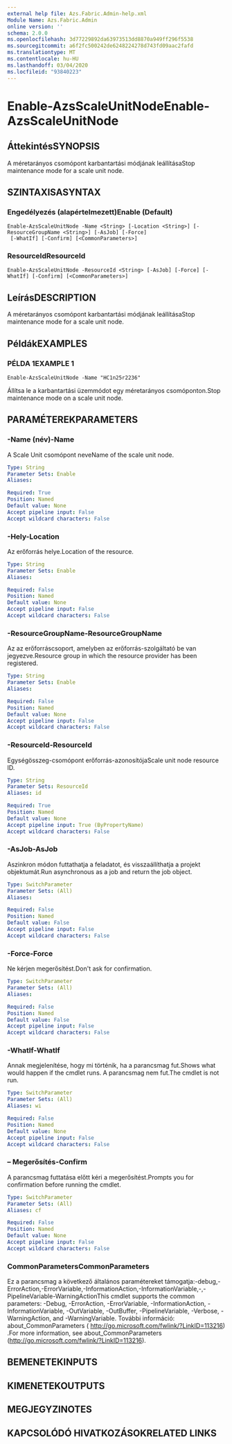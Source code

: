 ```yaml
---
external help file: Azs.Fabric.Admin-help.xml
Module Name: Azs.Fabric.Admin
online version: ''
schema: 2.0.0
ms.openlocfilehash: 3d77229892da63973513dd8870a949ff296f5538
ms.sourcegitcommit: a6f2fc500242de6248224278d743fd09aac2fafd
ms.translationtype: MT
ms.contentlocale: hu-HU
ms.lasthandoff: 03/04/2020
ms.locfileid: "93840223"
---
```

# <span data-ttu-id="f882b-101">Enable-AzsScaleUnitNode</span><span class="sxs-lookup"><span data-stu-id="f882b-101">Enable-AzsScaleUnitNode</span></span>

## <span data-ttu-id="f882b-102">Áttekintés</span><span class="sxs-lookup"><span data-stu-id="f882b-102">SYNOPSIS</span></span>
<span data-ttu-id="f882b-103">A méretarányos csomópont karbantartási módjának leállítása</span><span class="sxs-lookup"><span data-stu-id="f882b-103">Stop maintenance mode for a scale unit node.</span></span>

## <span data-ttu-id="f882b-104">SZINTAXISA</span><span class="sxs-lookup"><span data-stu-id="f882b-104">SYNTAX</span></span>

### <span data-ttu-id="f882b-105">Engedélyezés (alapértelmezett)</span><span class="sxs-lookup"><span data-stu-id="f882b-105">Enable (Default)</span></span>
```
Enable-AzsScaleUnitNode -Name <String> [-Location <String>] [-ResourceGroupName <String>] [-AsJob] [-Force]
 [-WhatIf] [-Confirm] [<CommonParameters>]
```

### <span data-ttu-id="f882b-106">ResourceId</span><span class="sxs-lookup"><span data-stu-id="f882b-106">ResourceId</span></span>
```
Enable-AzsScaleUnitNode -ResourceId <String> [-AsJob] [-Force] [-WhatIf] [-Confirm] [<CommonParameters>]
```

## <span data-ttu-id="f882b-107">Leírás</span><span class="sxs-lookup"><span data-stu-id="f882b-107">DESCRIPTION</span></span>
<span data-ttu-id="f882b-108">A méretarányos csomópont karbantartási módjának leállítása</span><span class="sxs-lookup"><span data-stu-id="f882b-108">Stop maintenance mode for a scale unit node.</span></span>

## <span data-ttu-id="f882b-109">Példák</span><span class="sxs-lookup"><span data-stu-id="f882b-109">EXAMPLES</span></span>

### <span data-ttu-id="f882b-110">PÉLDA 1</span><span class="sxs-lookup"><span data-stu-id="f882b-110">EXAMPLE 1</span></span>
```
Enable-AzsScaleUnitNode -Name "HC1n25r2236"
```

<span data-ttu-id="f882b-111">Állítsa le a karbantartási üzemmódot egy méretarányos csomóponton.</span><span class="sxs-lookup"><span data-stu-id="f882b-111">Stop maintenance mode on a scale unit node.</span></span>

## <span data-ttu-id="f882b-112">PARAMÉTEREK</span><span class="sxs-lookup"><span data-stu-id="f882b-112">PARAMETERS</span></span>

### <span data-ttu-id="f882b-113">-Name (név)</span><span class="sxs-lookup"><span data-stu-id="f882b-113">-Name</span></span>
<span data-ttu-id="f882b-114">A Scale Unit csomópont neve</span><span class="sxs-lookup"><span data-stu-id="f882b-114">Name of the scale unit node.</span></span>

```yaml
Type: String
Parameter Sets: Enable
Aliases:

Required: True
Position: Named
Default value: None
Accept pipeline input: False
Accept wildcard characters: False
```

### <span data-ttu-id="f882b-115">-Hely</span><span class="sxs-lookup"><span data-stu-id="f882b-115">-Location</span></span>
<span data-ttu-id="f882b-116">Az erőforrás helye.</span><span class="sxs-lookup"><span data-stu-id="f882b-116">Location of the resource.</span></span>

```yaml
Type: String
Parameter Sets: Enable
Aliases:

Required: False
Position: Named
Default value: None
Accept pipeline input: False
Accept wildcard characters: False
```

### <span data-ttu-id="f882b-117">-ResourceGroupName</span><span class="sxs-lookup"><span data-stu-id="f882b-117">-ResourceGroupName</span></span>
<span data-ttu-id="f882b-118">Az az erőforráscsoport, amelyben az erőforrás-szolgáltató be van jegyezve.</span><span class="sxs-lookup"><span data-stu-id="f882b-118">Resource group in which the resource provider has been registered.</span></span>

```yaml
Type: String
Parameter Sets: Enable
Aliases:

Required: False
Position: Named
Default value: None
Accept pipeline input: False
Accept wildcard characters: False
```

### <span data-ttu-id="f882b-119">-ResourceId</span><span class="sxs-lookup"><span data-stu-id="f882b-119">-ResourceId</span></span>
<span data-ttu-id="f882b-120">Egységösszeg-csomópont erőforrás-azonosítója</span><span class="sxs-lookup"><span data-stu-id="f882b-120">Scale unit node resource ID.</span></span>

```yaml
Type: String
Parameter Sets: ResourceId
Aliases: id

Required: True
Position: Named
Default value: None
Accept pipeline input: True (ByPropertyName)
Accept wildcard characters: False
```

### <span data-ttu-id="f882b-121">-AsJob</span><span class="sxs-lookup"><span data-stu-id="f882b-121">-AsJob</span></span>
<span data-ttu-id="f882b-122">Aszinkron módon futtathatja a feladatot, és visszaállíthatja a projekt objektumát.</span><span class="sxs-lookup"><span data-stu-id="f882b-122">Run asynchronous as a job and return the job object.</span></span>

```yaml
Type: SwitchParameter
Parameter Sets: (All)
Aliases:

Required: False
Position: Named
Default value: False
Accept pipeline input: False
Accept wildcard characters: False
```

### <span data-ttu-id="f882b-123">-Force</span><span class="sxs-lookup"><span data-stu-id="f882b-123">-Force</span></span>
<span data-ttu-id="f882b-124">Ne kérjen megerősítést.</span><span class="sxs-lookup"><span data-stu-id="f882b-124">Don't ask for confirmation.</span></span>

```yaml
Type: SwitchParameter
Parameter Sets: (All)
Aliases:

Required: False
Position: Named
Default value: False
Accept pipeline input: False
Accept wildcard characters: False
```

### <span data-ttu-id="f882b-125">-WhatIf</span><span class="sxs-lookup"><span data-stu-id="f882b-125">-WhatIf</span></span>
<span data-ttu-id="f882b-126">Annak megjelenítése, hogy mi történik, ha a parancsmag fut.</span><span class="sxs-lookup"><span data-stu-id="f882b-126">Shows what would happen if the cmdlet runs.</span></span>
<span data-ttu-id="f882b-127">A parancsmag nem fut.</span><span class="sxs-lookup"><span data-stu-id="f882b-127">The cmdlet is not run.</span></span>

```yaml
Type: SwitchParameter
Parameter Sets: (All)
Aliases: wi

Required: False
Position: Named
Default value: None
Accept pipeline input: False
Accept wildcard characters: False
```

### <span data-ttu-id="f882b-128">– Megerősítés</span><span class="sxs-lookup"><span data-stu-id="f882b-128">-Confirm</span></span>
<span data-ttu-id="f882b-129">A parancsmag futtatása előtt kéri a megerősítést.</span><span class="sxs-lookup"><span data-stu-id="f882b-129">Prompts you for confirmation before running the cmdlet.</span></span>

```yaml
Type: SwitchParameter
Parameter Sets: (All)
Aliases: cf

Required: False
Position: Named
Default value: None
Accept pipeline input: False
Accept wildcard characters: False
```

### <span data-ttu-id="f882b-130">CommonParameters</span><span class="sxs-lookup"><span data-stu-id="f882b-130">CommonParameters</span></span>
<span data-ttu-id="f882b-131">Ez a parancsmag a következő általános paramétereket támogatja:-debug,-ErrorAction,-ErrorVariable,-InformationAction,-InformationVariable,-,-PipelineVariable-WarningAction</span><span class="sxs-lookup"><span data-stu-id="f882b-131">This cmdlet supports the common parameters: -Debug, -ErrorAction, -ErrorVariable, -InformationAction, -InformationVariable, -OutVariable, -OutBuffer, -PipelineVariable, -Verbose, -WarningAction, and -WarningVariable.</span></span> <span data-ttu-id="f882b-132">További információ: about_CommonParameters ( http://go.microsoft.com/fwlink/?LinkID=113216) .</span><span class="sxs-lookup"><span data-stu-id="f882b-132">For more information, see about_CommonParameters (http://go.microsoft.com/fwlink/?LinkID=113216).</span></span>

## <span data-ttu-id="f882b-133">BEMENETEK</span><span class="sxs-lookup"><span data-stu-id="f882b-133">INPUTS</span></span>

## <span data-ttu-id="f882b-134">KIMENETEK</span><span class="sxs-lookup"><span data-stu-id="f882b-134">OUTPUTS</span></span>

## <span data-ttu-id="f882b-135">MEGJEGYZI</span><span class="sxs-lookup"><span data-stu-id="f882b-135">NOTES</span></span>

## <span data-ttu-id="f882b-136">KAPCSOLÓDÓ HIVATKOZÁSOK</span><span class="sxs-lookup"><span data-stu-id="f882b-136">RELATED LINKS</span></span>
